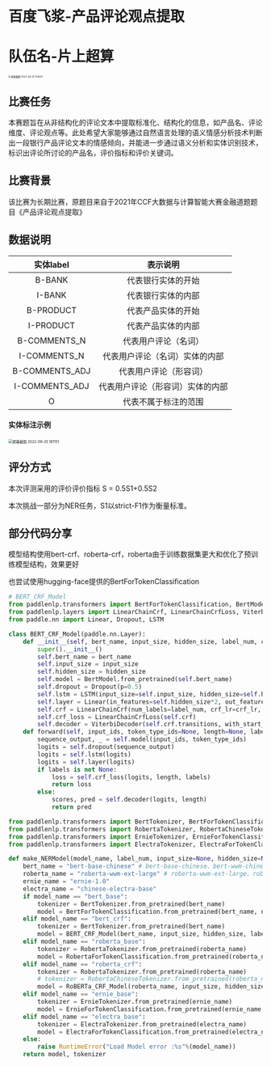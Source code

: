 # 百度飞浆-产品评论观点提取

# 队伍名-片上超算

<img src="D:\Lyuyifan-Ivan.github.io\docs\image\屏幕截图 2022-09-25 154051.jpg" alt="屏幕截图 2022-09-25 154051" style="zoom: 33%;" />

## 比赛任务

本赛题旨在从非结构化的评论文本中提取标准化、结构化的信息，如产品名、评论维度、评论观点等。此处希望大家能够通过自然语言处理的语义情感分析技术判断出一段银行产品评论文本的情感倾向，并能进一步通过语义分析和实体识别技术，标识出评论所讨论的产品名，评价指标和评价关键词。

## 比赛背景

该比赛为长期比赛，原题目来自于2021年CCF大数据与计算智能大赛金融道题题目《产品评论观点提取》



## 数据说明

|   实体label    |             表示说明             |
| :------------: | :------------------------------: |
|     B-BANK     |        代表银行实体的开始        |
|     I-BANK     |        代表银行实体的内部        |
|   B-PRODUCT    |        代表产品实体的开始        |
|   I-PRODUCT    |        代表产品实体的内部        |
|  B-COMMENTS_N  |       代表用户评论（名词）       |
|  I-COMMENTS_N  |  代表用户评论（名词）实体的内部  |
| B-COMMENTS_ADJ |      代表用户评论（形容词）      |
| I-COMMENTS_ADJ | 代表用户评论（形容词）实体的内部 |
|       O        |       代表不属于标注的范围       |



#### 实体标注示例

<img src="D:\Lyuyifan-Ivan.github.io\docs\image\屏幕截图 2022-09-25 161151.jpg" alt="屏幕截图 2022-09-25 161151" style="zoom:50%;" />

## 评分方式

本次评测采用的评价评价指标 S = 0.5S1+0.5S2

本次挑战一部分为NER任务，S1以strict-F1作为衡量标准。

## 部分代码分享

模型结构使用bert-crf、roberta-crf，roberta由于训练数据集更大和优化了预训练模型结构，效果更好

也尝试使用hugging-face提供的BertForTokenClassification

```python
# BERT_CRF_Model
from paddlenlp.transformers import BertForTokenClassification, BertModel
from paddlenlp.layers import LinearChainCrf, LinearChainCrfLoss, ViterbiDecoder
from paddle.nn import Linear, Dropout, LSTM

class BERT_CRF_Model(paddle.nn.Layer):
    def __init__(self, bert_name, input_size, hidden_size, label_num, crf_lr):
        super().__init__()
        self.bert_name = bert_name
        self.input_size = input_size
        self.hidden_size = hidden_size
        self.model = BertModel.from_pretrained(self.bert_name)
        self.dropout = Dropout(p=0.5)
        self.lstm = LSTM(input_size=self.input_size, hidden_size=self.hidden_size, num_layers=1, direction="bidirectional", dropout=0.5)
        self.layer = Linear(in_features=self.hidden_size*2, out_features=label_num)
        self.crf = LinearChainCrf(num_labels=label_num, crf_lr=crf_lr, with_start_stop_tag=False)
        self.crf_loss = LinearChainCrfLoss(self.crf)
        self.decoder = ViterbiDecoder(self.crf.transitions, with_start_stop_tag=False)
    def forward(self, input_ids, token_type_ids=None, length=None, labels=None):
        sequence_output, _ = self.model(input_ids, token_type_ids)
        logits = self.dropout(sequence_output)
        logits = self.lstm(logits)
        logits = self.layer(logits)
        if labels is not None:
            loss = self.crf_loss(logits, length, labels)
            return loss
        else:
            scores, pred = self.decoder(logits, length)
            return pred
```

```python
from paddlenlp.transformers import BertTokenizer, BertForTokenClassification
from paddlenlp.transformers import RobertaTokenizer, RobertaChineseTokenizer, RobertaForTokenClassification
from paddlenlp.transformers import ErnieTokenizer, ErnieForTokenClassification
from paddlenlp.transformers import ElectraTokenizer, ElectraForTokenClassification

def make_NERModel(model_name, label_num, input_size=None, hidden_size=None):
    bert_name = "bert-base-chinese" # bert-base-chinese、bert-wwm-chinese、bert-wwm-ext-chinese
    roberta_name = "roberta-wwm-ext-large" # roberta-wwm-ext-large、roberta-wwm-ext
    ernie_name = "ernie-1.0" 
    electra_name = "chinese-electra-base"
    if model_name == "bert_base":
        tokenizer = BertTokenizer.from_pretrained(bert_name)
        model = BertForTokenClassification.from_pretrained(bert_name, num_classes=label_num, dropout=0.1)
    elif model_name == "bert_crf":
        tokenizer = BertTokenizer.from_pretrained(bert_name)
        model = BERT_CRF_Model(bert_name, input_size, hidden_size, label_num, crf_lr=100)
    elif model_name == "roberta_base":
        tokenizer = RobertaTokenizer.from_pretrained(roberta_name)
        model = RobertaForTokenClassification.from_pretrained(roberta_name, num_classes=label_num, dropout=0.1)
    elif model_name == "roberta_crf":
        tokenizer = RobertaTokenizer.from_pretrained(roberta_name)
        # tokenizer = RobertaChineseTokenizer.from_pretrained(roberta_name)
        model = RoBERTa_CRF_Model(roberta_name, input_size, hidden_size, label_num, crf_lr=100)
    elif model_name == "ernie_base":
        tokenizer = ErnieTokenizer.from_pretrained(ernie_name)
        model = ErnieForTokenClassification.from_pretrained(ernie_name, num_classes=label_num, dropout=0.5)
    elif model_name == "electra_base":
        tokenizer = ElectraTokenizer.from_pretrained(electra_name)
        model = ElectraForTokenClassification.from_pretrained(electra_name, num_classes=label_num)
    else:
        raise RuntimeError("Load Model error :%s"%(model_name))
    return model, tokenizer
```

